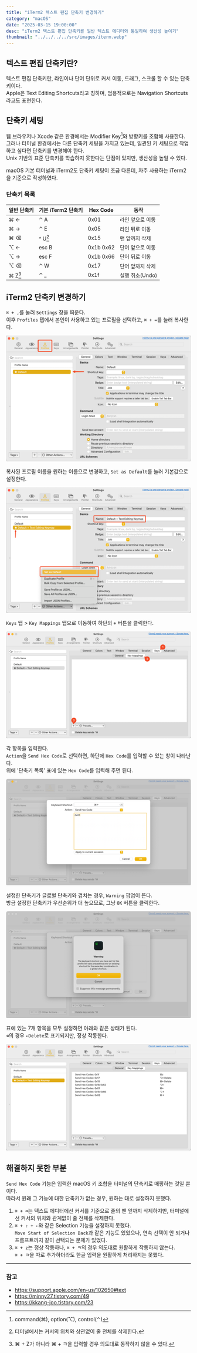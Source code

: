 ```yaml
---
title: "iTerm2 텍스트 편집 단축키 변경하기"
category: "macOS"
date: "2025-03-15 19:00:00"
desc: "iTerm2 텍스트 편집 단축키를 일반 텍스트 에디터와 통일하여 생산성 높이기"
thumbnail: "../../../../src/images/iterm.webp"
---
```


## 텍스트 편집 단축키란?

텍스트 편집 단축키란, 라인이나 단어 단위로 커서 이동, 드래그, 스크롤 할 수 있는 단축키이다.<br>
Apple은 Text Editing Shortcuts라고 칭하며, 범용적으로는 Navigation Shortcuts라고도 표현한다.

## 단축키 세팅

웹 브라우저나 Xcode 같은 환경에서는 Modifier Key[^1]와 방향키를 조합해 사용한다.<br>
그러나 터미널 환경에서는 다른 단축키 세팅을 가지고 있는데, 일관된 키 세팅으로 작업하고 싶다면 단축키를 변경해야 한다.<br>
Unix 기반의 표준 단축키를 학습하지 못한다는 단점이 있지만, 생산성을 높일 수 있다.

macOS 기본 터미널과 iTerm2도 단축키 세팅이 조금 다른데, 자주 사용하는 iTerm2을 기준으로 작성하였다.

### 단축키 목록

| 일반 단축키 | 기본 iTerm2 단축키 | Hex Code | 동작 |
| --- | --- | --- | --- |
| ⌘ ← | ⌃ A | 0x01 | 라인 앞으로 이동 |
| ⌘ → | ⌃ E | 0x05 | 라인 뒤로 이동 |
| ⌘ ⌫ | ^ U[^2] | 0x15 | 맨 앞까지 삭제 |
| ⌥ ← | esc B | 0x1b 0x62 | 단어 앞으로 이동 |
| ⌥ → | esc F | 0x1b 0x66 | 단어 뒤로 이동 |
| ⌥ ⌫ | ⌃ W | 0x17 | 단어 앞까지 삭제 |
| ⌘ Z[^3] | ⌃ _ | 0x1f | 실행 취소(Undo) |

## iTerm2 단축키 변경하기

`⌘ + ,`를 눌러 `Settings` 창을 띄운다.<br>
이후 `Profiles` 탭에서 본인이 사용하고 있는 프로필을 선택하고, `⌘ + =`를 눌러 복사한다.

![alt text](image-6.png)

복사된 프로필 이름을 원하는 이름으로 변경하고, `Set as Default`를 눌러 기본값으로 설정한다.

![alt text](image-1.png)

`Keys` 탭 > `Key Mappings` 탭으로 이동하여 하단의 `+` 버튼을 클릭한다.

![alt text](image-2.png)

각 항목을 입력한다.<br>
`Action`을 `Send Hex Code`로 선택하면, 하단에 `Hex Code`를 입력할 수 있는 창이 나타난다.<br>
위에 '단축키 목록' 표에 있는 `Hex Code`를 입력해 주면 된다.

![alt text](image-3.png)

설정한 단축키가 글로벌 단축키와 겹치는 경우, `Warning` 팝업이 뜬다.<br>
방금 설정한 단축키가 우선순위가 더 높으므로, 그냥 `OK` 버튼을 클릭한다.

![alt text](image-4.png)

표에 있는 7개 항목을 모두 설정하면 아래와 같은 상태가 된다.<br>
`⌫`의 경우 `←Delete`로 표기되지만, 정상 작동한다.

![alt text](image-5.png)

## 해결하지 못한 부분

`Send Hex Code` 기능은 입력한 macOS 키 조합을 터미널의 단축키로 매핑하는 것일 뿐이다.<br>
따라서 원래 그 기능에 대한 단축키가 없는 경우, 원하는 대로 설정하지 못했다.

1. `⌘ + ⌫`는 텍스트 에디터에선 커서를 기준으로 줄의 맨 앞까지 삭제하지만, 터미널에선 커서의 위치와 관계없이 줄 전체를 삭제한다.
2. `⌘ + ⇧ + ←`와 같은 Selection 기능을 설정하지 못했다.<br>
    `Move Start of Selection Back`과 같은 기능도 있었으나, 연속 선택이 안 되거나 프롬프트까지 같이 선택되는 문제가 있었다.
3. `⌘ + z`는 정상 작동하나, `⌘ + ㅋ`의 경우 의도대로 원활하게 작동하지 않는다.<br>
    `⌘ + ㅋ`을 따로 추가하더라도 한글 입력을 원활하게 처리하지는 못했다.

---

### 참고

- https://support.apple.com/en-us/102650#text
- https://minny27.tistory.com/49
- https://kkang-joo.tistory.com/23

[^1]: command(⌘), option(⌥), control(⌃)
[^2]: 터미널에서는 커서의 위치와 상관없이 줄 전체를 삭제한다.
[^3]: ⌘ + Z가 아니라 ⌘ + ㅋ을 입력할 경우 의도대로 동작하지 않을 수 있다.
